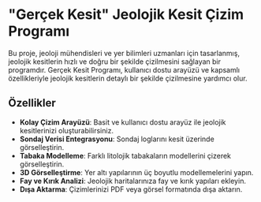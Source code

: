 # "Gerçek Kesit" Jeolojik Kesit Çizim Programı

Bu proje, jeoloji mühendisleri ve yer bilimleri uzmanları için tasarlanmış, jeolojik kesitlerin hızlı ve doğru bir şekilde çizilmesini sağlayan bir programdır. Gerçek Kesit Programı, kullanıcı dostu arayüzü ve kapsamlı özellikleriyle jeolojik kesitlerin detaylı bir şekilde çizilmesine yardımcı olur.

## Özellikler

- **Kolay Çizim Arayüzü**: Basit ve kullanıcı dostu arayüz ile jeolojik kesitlerinizi oluşturabilirsiniz.
- **Sondaj Verisi Entegrasyonu**: Sondaj loglarını kesit üzerinde görselleştirin.
- **Tabaka Modelleme**: Farklı litolojik tabakaların modellerini çizerek görselleştirin.
- **3D Görselleştirme**: Yer altı yapılarının üç boyutlu modellemelerini yapın.
- **Fay ve Kırık Analizi**: Jeolojik haritalarınıza fay ve kırık yapıları ekleyin.
- **Dışa Aktarma**: Çizimlerinizi PDF veya görsel formatında dışa aktarın.
